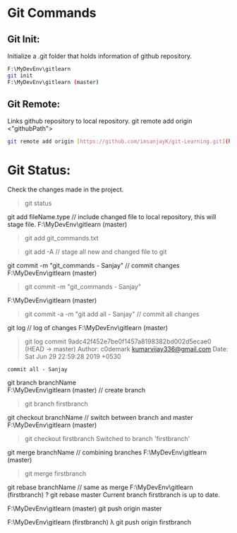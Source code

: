 # Git Commands
## Git Init:
Initialize a .git folder that holds information of github repository.
```bash
F:\MyDevEnv\gitlearn
git init
F:\MyDevEnv\gitlearn (master)
```

## Git Remote:
Links github repository to local repository.
git remote add origin <"githubPath"> 
```bash
git remote add origin [https://github.com/imsanjayK/git-Learning.git](https://github.com/imsanjayK/git-Learning.git)
```
# Git Status:
Check the changes made in the project.
>git status

git add fileName.type // include changed file to local repository, this will stage file.
F:\MyDevEnv\gitlearn (master)
> git add git_commands.txt

> git add -A // stage all new and changed file to git

git commit -m "git_commands - Sanjay" // commit changes
F:\MyDevEnv\gitlearn (master)
>git commit -m "git_commands - Sanjay"

F:\MyDevEnv\gitlearn (master)
>git commit -a -m "git add all - Sanjay" // commit all changes

git log  // log of changes 
F:\MyDevEnv\gitlearn (master)
>git log
commit 9adc42f452e7be0f1457a8198382bd002d5ecae0 (HEAD -> master)
Author: c0demark <kumarvijay336@gmail.com>
Date:   Sat Jun 29 22:59:28 2019 +0530

    commit all - Sanjay

git branch branchName	
F:\MyDevEnv\gitlearn (master) // create branch
>git branch firstbranch

git checkout branchName // switch between branch and master 
F:\MyDevEnv\gitlearn (master)
>git checkout firstbranch
Switched to branch 'firstbranch'

git merge branchName // combining branches
F:\MyDevEnv\gitlearn (master)
>git merge firstbranch

git rebase branchName // same as merge
F:\MyDevEnv\gitlearn (firstbranch)
? git rebase master
Current branch firstbranch is up to date.

F:\MyDevEnv\gitlearn (master)
git push origin master

F:\MyDevEnv\gitlearn (firstbranch)
λ git push origin firstbranch
